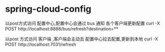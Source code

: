 # spring-cloud-config
以post方式访问 配置中心,配置中心会通过 bus 通知 各个客户端更新配置
curl -X POST  http://localhost:8888/bus/refresh?destination=**

以post 方式访问 客户端  ,客户端会主动去 配置中心拉去配置,更新到本地
curl -X POST http://localhost:7031/refresh
